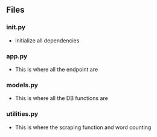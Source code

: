 ## Files
### __init__.py
- initialize all dependencies

### app.py 
- This is where all the endpoint are

### models.py
- This is where all the DB functions are

### utilities.py
- This is where the scraping function and word counting